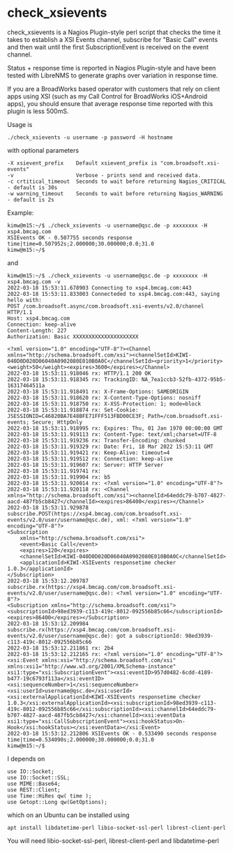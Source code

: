 # check_xsievents
                     
check_xsievents is a Nagios Plugin-style perl script that checks the time it takes to establish a XSI Events channel, subscribe 
for "Basic Call" events and then wait until the first SubscriptionEvent is received on the event channel.

Status + response time is reported in Nagios Plugin-style and have been tested with LibreNMS to generate graphs over variation in response time.

If you are a BroadWorks based operator with customers that rely on client apps using XSI (such as my Call Control for BroadWorks iOS+Android apps), you 
should ensure that average response time reported with this plugin is less 500mS. 

Usage is
```
./check_xsievents -u username -p password -H hostname 
```
with optional parameters
```
-X xsievent_prefix    Default xsievent_prefix is "com.broadsoft.xsi-events"
-v                    Verbose - prints send and received data.
-c crtitical_timeout  Seconds to wait before returning Nagios_CRITICAL - default is 30s
-w warning_timeout    Seconds to wait before returning Nagios_WARNING - default is 2s
```

Example:
```
kimw@m15:~/$ ./check_xsievents -u username@qsc.de -p xxxxxxxx -H xsp4.bmcag.com 
XSIEvents OK - 0.507755 seconds response time|time=0.507952s;2.000000;30.000000;0.0;31.0
kimw@m15:~/$
```
and
```
kimw@m15:~/$ ./check_xsievents -u username@qsc.de -p xxxxxxxx -H xsp4.bmcag.com -v
2022-03-18 15:53:11.678903 Connecting to xsp4.bmcag.com:443
2022-03-18 15:53:11.833003 Connecteded to xsp4.bmcag.com:443, saying hello with:
POST /com.broadsoft.async/com.broadsoft.xsi-events/v2.0/channel HTTP/1.1
Host: xsp4.bmcag.com
Connection: keep-alive
Content-Length: 227
Authorization: Basic XXXXXXXXXXXXXXXXXXXXX 

<?xml version="1.0" encoding="UTF-8"?><Channel xmlns="http://schema.broadsoft.com/xsi"><channelSetId>KIWI-040D0D020D06040A0902080E010B0A0C</channelSetId><priority>1</priority><weight>50</weight><expires>3600</expires></Channel>
2022-03-18 15:53:11.918046 rx: HTTP/1.1 200 OK
2022-03-18 15:53:11.918345 rx: TrackingID: NA_7ea1ccb3-52fb-4372-95b5-16317464511a
2022-03-18 15:53:11.918491 rx: X-Frame-Options: SAMEORIGIN
2022-03-18 15:53:11.918620 rx: X-Content-Type-Options: nosniff
2022-03-18 15:53:11.918750 rx: X-XSS-Protection: 1; mode=block
2022-03-18 15:53:11.918874 rx: Set-Cookie: JSESSIONID=C46820BA7E48BFE71FFF513FBD00CE3F; Path=/com.broadsoft.xsi-events; Secure; HttpOnly
2022-03-18 15:53:11.918995 rx: Expires: Thu, 01 Jan 1970 00:00:00 GMT
2022-03-18 15:53:11.919113 rx: Content-Type: text/xml;charset=UTF-8
2022-03-18 15:53:11.919236 rx: Transfer-Encoding: chunked
2022-03-18 15:53:11.919329 rx: Date: Fri, 18 Mar 2022 15:53:11 GMT
2022-03-18 15:53:11.919421 rx: Keep-Alive: timeout=4
2022-03-18 15:53:11.919512 rx: Connection: keep-alive
2022-03-18 15:53:11.919607 rx: Server: HTTP Server
2022-03-18 15:53:11.919741 rx: 
2022-03-18 15:53:11.919904 rx: b5
2022-03-18 15:53:11.920014 rx: <?xml version="1.0" encoding="UTF-8"?>
2022-03-18 15:53:11.920118 rx: <Channel xmlns="http://schema.broadsoft.com/xsi"><channelId>64eddc79-b707-4827-aacd-487fb5cb8427</channelId><expires>86400</expires></Channel>
2022-03-18 15:53:11.929878 subscribe.POST(https://xsp4.bmcag.com/com.broadsoft.xsi-events/v2.0/user/username@qsc.de), xml: <?xml version="1.0" encoding="UTF-8"?>
<Subscription
    xmlns="http://schema.broadsoft.com/xsi">
    <event>Basic Call</event>
    <expires>120</expires>
    <channelSetId>KIWI-040D0D020D06040A0902080E010B0A0C</channelSetId>
    <applicationId>KIWI-XSIEvents responsetime checker 1.0.3</applicationId>
</Subscription>
2022-03-18 15:53:12.209787 subscribe.rx(https://xsp4.bmcag.com/com.broadsoft.xsi-events/v2.0/user/username@qsc.de): <?xml version="1.0" encoding="UTF-8"?>
<Subscription xmlns="http://schema.broadsoft.com/xsi"><subscriptionId>98ed3939-c113-419c-8012-092556b85c66</subscriptionId><expires>86400</expires></Subscription>
2022-03-18 15:53:12.209984 subscribe.rx(https://xsp4.bmcag.com/com.broadsoft.xsi-events/v2.0/user/username@qsc.de): got a subscriptionId: 98ed3939-c113-419c-8012-092556b85c66
2022-03-18 15:53:12.211861 rx: 2b4
2022-03-18 15:53:12.212165 rx: <?xml version="1.0" encoding="UTF-8"?><xsi:Event xmlns:xsi="http://schema.broadsoft.com/xsi" xmlns:xsi1="http://www.w3.org/2001/XMLSchema-instance" xsi1:type="xsi:SubscriptionEvent"><xsi:eventID>957d0482-6cdd-4189-b477-19c6793f113a</xsi:eventID><xsi:sequenceNumber>1</xsi:sequenceNumber><xsi:userId>username@qsc.de</xsi:userId><xsi:externalApplicationId>KIWI-XSIEvents responsetime checker 1.0.3</xsi:externalApplicationId><xsi:subscriptionId>98ed3939-c113-419c-8012-092556b85c66</xsi:subscriptionId><xsi:channelId>64eddc79-b707-4827-aacd-487fb5cb8427</xsi:channelId><xsi:eventData xsi1:type="xsi:CallSubscriptionEvent"><xsi:hookStatus>On-Hook</xsi:hookStatus></xsi:eventData></xsi:Event>
2022-03-18 15:53:12.212806 XSIEvents OK - 0.533490 seconds response time|time=0.534090s;2.000000;30.000000;0.0;31.0
kimw@m15:~/$

```
I depends on

```
use IO::Socket;
use IO::Socket::SSL;
use MIME::Base64;
use REST::Client;
use Time::HiRes qw( time );
use Getopt::Long qw(GetOptions);
```
which on an Ubuntu can be installed using
```
apt install libdatetime-perl libio-socket-ssl-perl librest-client-perl
```

You will need libio-socket-ssl-perl, librest-client-perl and libdatetime-perl 

